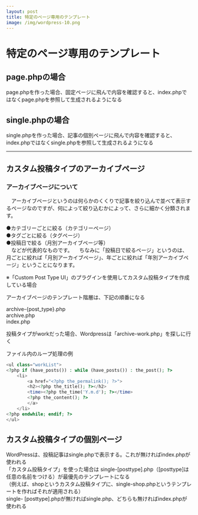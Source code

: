 ```yaml
---
layout: post
title: 特定のページ専用のテンプレート
image: /img/wordpress-10.png
---
```


# 特定のページ専用のテンプレート

## page.phpの場合

page.phpを作った場合、固定ページに飛んで内容を確認すると、index.phpではなくpage.phpを参照して生成されるようになる   

## single.phpの場合

single.phpを作った場合、記事の個別ページに飛んで内容を確認すると、index.phpではなくsingle.phpを参照して生成されるようになる   

---

## カスタム投稿タイプのアーカイブページ

### アーカイブページについて
　アーカイブページというのは何らかのくくりで記事を絞り込んで並べて表示するページなのですが、何によって絞り込むかによって、さらに細かく分類されます。

●カテゴリーごとに絞る（カテゴリーページ）   
●タグごとに絞る（タグページ）   
●投稿日で絞る（月別アーカイブページ等）   
　などが代表的なものです。
　ちなみに「投稿日で絞るページ」というのは、月ごとに絞れば「月別アーカイブページ」、年ごとに絞れば「年別アーカイブページ」ということになります。
　

※「Custom Post Type UI」のプラグインを使用してカスタム投稿タイプを作成している場合   

アーカイブページのテンプレート階層は、下記の順番になる   

archive-{post_type}.php   
archive.php   
index.php   

投稿タイプがworkだった場合、Wordpressは「archive-work.php」を探しに行く   

ファイル内のループ処理の例   

```php
<ul class="workList">
<?php if (have_posts()) : while (have_posts()) : the_post(); ?>
	<li>
		<a href="<?php the_permalink(); ?>">
		<h2><?php the_title(); ?></h2>
		<time><?php the_time('Y.m.d'); ?></time>
		<?php the_content(); ?>
		</a>
	</li>
<?php endwhile; endif; ?>
</ul>
```

## カスタム投稿タイプの個別ページ

WordPressは、投稿記事はsingle.phpで表示する。これが無ければindex.phpが使われる   
「カスタム投稿タイプ」を使った場合は single-[posttype].php（[posttype]は任意の名前をつける）が最優先のテンプレートになる   
（例えば、shopというカスタム投稿タイプに、single-shop.phpというテンプレートを作ればそれが適用される）   
single- [posttype].phpが無ければsingle.php、どちらも無ければindex.phpが使われる   
